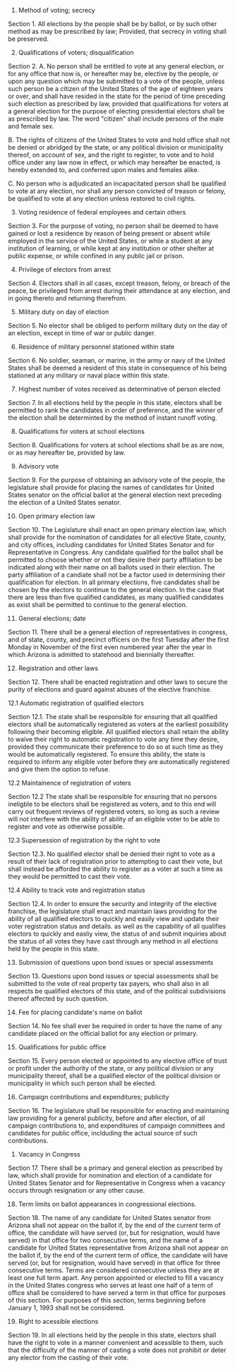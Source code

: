 1. Method of voting; secrecy

Section 1. All elections by the people shall be by ballot, or
by such other method as may be prescribed by law; Provided, that secrecy in
voting shall be preserved.

2.  Qualifications of voters; disqualification

Section 2. A. No person shall be entitled to vote at any general
election, or for any office that now is, or hereafter may be, elective by the
people, or upon any question which may be submitted to a vote of the people,
unless such person be a citizen of the United States of the age of eighteen
years or over, and shall have resided in the state for the period of time
preceding such election as prescribed by law, provided that qualifications for
voters at a general election for the purpose of electing presidential electors
shall be as prescribed by law. The word "citizen" shall include persons of the
male and female sex.

B. The rights of citizens of the United States to vote and hold office
shall not be denied or abridged by the state, or any political division or
municipality thereof, on account of sex, and the right to register, to vote
and to hold office under any law now in effect, or which may hereafter be
enacted, is hereby extended to, and conferred upon males and females alike.

C. No person who is adjudicated an incapacitated person shall be
qualified to vote at any election, nor shall any person convicted of treason
or felony, be qualified to vote at any election unless restored to civil
rights.

3. Voting residence of federal employees and certain
   others

Section 3. For the purpose of voting, no person shall be deemed
to have gained or lost a residence by reason of being present or absent while
employed in the service of the United States, or while a student at any
institution of learning, or while kept at any institution or other shelter at
public expense, or while confined in any public jail or prison.

4. Privilege of electors from arrest

Section 4. Electors shall in all cases, except treason, felony,
or breach of the peace, be privileged from arrest during their attendance at
any election, and in going thereto and returning therefrom.

5. Military duty on day of election

Section 5. No elector shall be obliged to perform military duty
on the day of an election, except in time of war or public danger.

6. Residence of military personnel stationed within
   state

Section 6. No soldier, seaman, or marine, in the army or navy
of the United States shall be deemed a resident of this state in consequence
of his being stationed at any military or naval place within this state.

7. Highest number of votes received as determinative
   of person elected

Section 7. In all elections held by the people in this state,
electors shall be permitted to rank the candidates in order of preference,
and the winner of the election shall be determinted by the method of instant
runoff voting.

8. Qualifications for voters at school elections

Section 8. Qualifications for voters at school elections shall
be as are now, or as may hereafter be, provided by law.

9. Advisory vote

Section 9. For the purpose of obtaining an advisory vote of the
people, the legislature shall provide for placing the names of candidates for
United States senator on the official ballot at the general election next
preceding the election of a United States senator.

10. Open primary election law

Section 10. The Legislature shall enact an open primary
election law, which shall provide for the nomination of candidates for all
elective State, county, and city offices, including candidates for United
States Senator and for Representative in Congress. Any candidate qualified
for the ballot shall be permitted to choose whether or not they desire their
party affiliation to be indicated along with their name on all ballots used
in their election. The party affiliation of a candiate shall not be a factor
used in determining their qualification for election. In all primary elections,
five candidates shall be chosen by the electors to continue to the general
election. In the case that there are less than five qualified candidates, as
many qualified candidates as exist shall be permitted to continue to the
general election.

11. General elections; date

Section 11. There shall be a general election of
representatives in congress, and of state, county, and precinct officers on
the first Tuesday after the first Monday in November of the first even
numbered year after the year in which Arizona is admitted to statehood and
biennially thereafter.

12. Registration and other laws

Section 12. There shall be enacted registration and other laws
to secure the purity of elections and guard against abuses of the elective
franchise. 

12.1 Automatic registration of qualified electors

Section 12.1. The state shall be responsible for ensuring that all qualified
electors shall be automatically registered as voters at the earliest possibility
following their becoming eligible. All qualified electors shall retain the ability
to waive their right to automatic registration to vote any time they desire,
provided they communicate their preference to do so at such time as they would be
automatically registered. To ensure this ability, the state is required to inform
any eligible voter before they are automatically registered and give them the option
to refuse.

12.2 Maintainence of registration of voters

Section 12.2 The state shall be responsible for ensuring that no persons ineligble
to be electors shall be registered as voters, and to this end will carry out frequent
reviews of registered voters, so long as such a review will not interfere with the
ability of ability of an eligible voter to be able to register and vote as otherwise
possible.

12.3 Supersession of registration by the right to vote

Section 12.3. No qualified elector shall be denied their right to vote as a
result of their lack of registration prior to attempting to cast their vote,
but shall instead be afforded the ability to register as a voter at such a 
time as they would be permitted to cast their vote.

12.4 Ability to track vote and registration status

Section 12.4. In order to ensure the security and integrity of the elective franchise,
the legislature shall enact and maintain laws providing for the ability of all qualified 
electors to quickly and easily view and update their voter registration status and 
details. as well as the capability of all qualifies electors to quickly and easliy view,
the status of and submit inquiries about the status of all votes they have cast through
any method in all elections held by the people in this state. 


13. Submission of questions upon bond issues or
    special assessments

Section 13. Questions upon bond issues or special assessments
shall be submitted to the vote of real property tax payers, who shall also in
all respects be qualified electors of this state, and of the political
subdivisions thereof affected by such question.

14.  Fee for placing candidate's name on ballot

Section 14. No fee shall ever be required in order to have the
name of any candidate placed on the official ballot for any election or
primary.

15. Qualifications for public office

Section 15. Every person elected or appointed to any elective
office of trust or profit under the authority of the state, or any political
division or any municipality thereof, shall be a qualified elector of the
political division or municipality in which such person shall be elected.

16. Campaign contributions and expenditures;
    publicity

Section 16. The legislature shall be responsible for enacting and maintaining
law providing for a general publicity, before and after election, of all
campaign contributions to, and expenditures of campaign committees and
candidates for public office, inclduding the actual source of such
contributions.

1.  Vacancy in Congress

Section 17. There shall be a primary and general election as prescribed by law, which shall provide for nomination and election of a candidate for United States Senator and for Representative in Congress when a vacancy occurs through resignation or any other cause.

18. Term limits on ballot appearances in
    congressional elections.

Section 18. The name of any candidate for United States senator
from Arizona shall not appear on the ballot if, by the end of the current term
of office, the candidate will have served (or, but for resignation, would have
served) in that office for two consecutive terms, and the name of a candidate
for United States representative from Arizona shall not appear on the ballot
if, by the end of the current term of office, the candidate will have served
(or, but for resignation, would have served) in that office for three
consecutive terms. Terms are considered consecutive unless they are at least
one full term apart. Any person appointed or elected to fill a vacancy in the
United States congress who serves at least one half of a term of office shall
be considered to have served a term in that office for purposes of this
section. For purposes of this section, terms beginning before January 1, 1993
shall not be considered.

19.  Right to acessible elections

Section 19. In all elections held by the people in this state, electors shall
have the right to vote in a manner convenient and acessible to them, such that
the difficulty of the manner of casting a vote does not prohibit or deter any
elector from the casting of their vote.